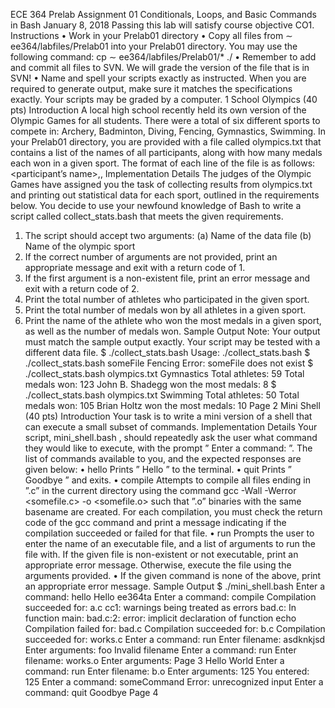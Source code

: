 
ECE 364 Prelab Assignment 01
Conditionals, Loops, and Basic Commands in Bash
January 8, 2018
Passing this lab will satisfy course objective CO1.
Instructions
•
Work in your Prelab01 directory
•
Copy all files from
∼
ee364/labfiles/Prelab01 into your Prelab01 directory.  You may use the following
command:  cp
∼
ee364/labfiles/Prelab01/* ./
•
Remember to add and commit all files to SVN.
We will grade the version of the file that is in
SVN!
•
Name and spell your scripts exactly as instructed.  When you are required to generate output, make
sure it matches the specifications exactly.  Your scripts may be graded by a computer.
1
School Olympics (40 pts)
Introduction
A local high school recently held its own version of the Olympic Games for all students.  There were a total
of six different sports to compete in:  Archery, Badminton, Diving, Fencing, Gymnastics, Swimming.
In your
Prelab01
directory, you are provided with a file called
olympics.txt
that contains a list of the
names of all participants, along with how many medals each won in a given sport.  The format of each line
of the file is as follows:
<participant’s name>,<sport>,<number of medals won>
Implementation Details
The  judges  of  the  Olympic  Games  have  assigned  you  the  task  of  collecting  results  from
olympics.txt
and printing out statistical data for each sport, outlined in the requirements below.  You decide to use your
newfound knowledge of Bash to write a script called
collect_stats.bash
that meets the given requirements.
1.  The script should accept two arguments:
(a)  Name of the data file
(b)  Name of the olympic sport
2.  If the correct number of arguments are not provided,  print an appropriate message and exit with a
return code of 1.
3.  If the first argument is a non-existent file, print an error message and exit with a return code of 2.
4.  Print the total number of athletes who participated in the given sport.
5.  Print the total number of medals won by all athletes in a given sport.
6.  Print the name of the athlete who won the most medals in a given sport,  as well as the number of
medals won.
Sample Output
Note:  Your output must match the sample output exactly.  Your script may be tested with a different data
file.
$ ./collect_stats.bash
Usage: ./collect_stats.bash <file> <sport>
$ ./collect_stats.bash someFile Fencing
Error: someFile does not exist
$ ./collect_stats.bash olympics.txt Gymnastics
Total athletes: 59
Total medals won: 123
John B. Shadegg won the most medals: 8
$ ./collect_stats.bash olympics.txt Swimming
Total athletes: 50
Total medals won: 105
Brian Holtz won the most medals: 10
Page 2
Mini Shell (40 pts)
Introduction
Your task is to write a mini version of a shell that can execute a small subset of commands.
Implementation Details
Your script,
mini_shell.bash
, should repeatedly ask the user what command they would like to execute,
with the prompt ”
Enter a command:
”.  The list of commands available to you, and the expected responses
are given below:
•
hello
Prints ”
Hello <username>
” to the terminal.
•
quit
Prints ”
Goodbye
” and exits.
•
compile
Attempts to compile all files ending in ”.c” in the current directory using the command
gcc -Wall -Werror <somefile.c> -o <somefile.o>
such that ”.o” binaries with the same basename are created.  For each compilation, you must check the
return code of the gcc command and print a message indicating if the compilation succeeded or failed
for that file.
•
run
Prompts the user to enter the name of an executable file, and a list of arguments to run the file with.  If
the given file is non-existent or not executable, print an appropriate error message.  Otherwise, execute
the file using the arguments provided.
•
If the given command is none of the above, print an appropriate error message.
Sample Output
$ ./mini_shell.bash
Enter a command: hello
Hello ee364ta
Enter a command: compile
Compilation succeeded for: a.c
cc1: warnings being treated as errors
bad.c: In function main:
bad.c:2: error: implicit declaration of function echo
Compilation failed for: bad.c
Compilation succeeded for: b.c
Compilation succeeded for: works.c
Enter a command: run
Enter filename: asdknkjsd
Enter arguments: foo
Invalid filename
Enter a command: run
Enter filename: works.o
Enter arguments:
Page 3
Hello World
Enter a command: run
Enter filename: b.o
Enter arguments: 125
You entered: 125
Enter a command: someCommand
Error: unrecognized input
Enter a command: quit
Goodbye
Page 4
